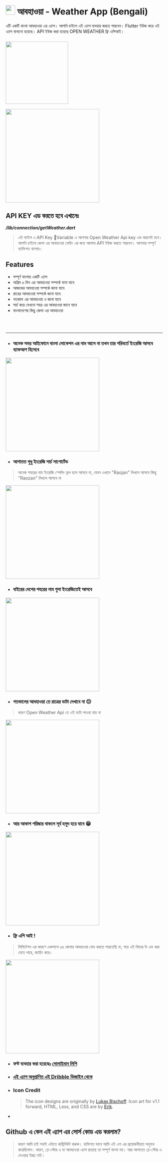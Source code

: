 # <img src="docs/Abohawa-Bangla-Weather-Logo.png" width="30"> আবহাওয়া - Weather App (Bengali)

এটি একটি বাংলা আবহাওয়া এর এ্যাপ। আপনি চাইলে এই এ্যাপ ব্যবহার করতে পারবেন। Flutter ইউজ করে এই এ্যাপ বানানো হয়েছে। API ইউজ করা হয়েছে OPEN WEATHER ফ্রি এপিআই।

### <img src="docs/flutter-android-ios.png" width="200">  



<img src='docs/app-demo.gif' width='300'>

## API KEY এড করতে হবে এখানেঃ
***/lib/connection/getWeather.dart***
>এই ফাইল এ API Key Variable এ আপনার Open Weather Api key এড করলেই হবে। আপনি চাইলে জেলা এর আবহাওয়া ফেচিং এর জন্য আলাদা API ইউজ করতে পারবেন। আপনার সম্পূর্ণ ব্যাক্তিগত ব্যাপার।

## Features

- সম্পূর্ণ বাংলায় একটি এ্যাপ
- অগ্রিম ৬ দিন এর আবহাওয়া সম্পর্কে যানা যাবে
- আজকের আবহাওয়া সম্পর্কে জানা যাবে
- রাত্রের আবহাওয়া সম্পর্কে জানা যাবে
- গতকাল এর আবহাওয়া ও জানা যাবে
- সার্চ করে যেখনো শহর এর আবহাওয়া জানে যাবে
- বাংলাদেশের কিছু জেলা এর আবহাওয়া


<br>
<br>
<hr>

- ### অনেক সময় আইফোনে বাংলা লোকেশন এর নাম আসে না তখন তার পরিবর্তে ইংরেজি আসবে ব্যাকআপ হিসেবে 

<img src='docs/screenshot-2.png' width='300'>

- ### আপাতত শুধু ইংরেজি সার্চ সাপোর্টেড
> অনেক শহরের নাম ইংরেজি স্পেলিং ভুল হলে আসবে না, যেমন এখানে "Raojan" লিখলে আসবে কিন্তু "Raozan" লিখলে আসবে না

<img src='docs/screenshot-3.png' width='300'>

- ### বাইরের দেশের শহরের নাম গুলা ইংরেজিতেই আসবে

<img src='docs/screenshot-4.png' width='300'>

- ### গতকালের আবহাওয়া তে রাত্রের ডাটা দেখাবে না 😔
> কারণ Open Weather Api তে এই ডাটা পাওয়া যায় না
<img src='docs/screenshot-6.png' width='300'>


- ### আর আকাশ পরিষ্কার থাকলে সূর্য হলুদ হয়ে যাবে 😁
<img src='docs/screenshot-5.png' width='300'>

- ### ফ্রি এপি আই !
> লিমিটেশন এর কারণে একসাথে ৬৪ জেলার আবহাওয়া ফেচ করতে পারতেছি না, পরে এই ফিচার টা এড করা যেতে পারে, ক্যাচিং করে। 
<img src='docs/screenshot-7.png' width='300'>


- ### ফন্ট ব্যবহার করা হয়েছেঃ [**সোলাইমান লিপি**](https://www.omicronlab.com/bangla-fonts.html)
- ### [এই এ্যাপ অনুপ্রাণিত এই Dribble ডিজাইন থেকে](https://dribbble.com/shots/14180517-Weatherly-app)
- ### Icon Credit
    >The icon designs are originally by [Lukas Bischoff](http://www.twitter.com/artill). Icon art for v1.1 forward, HTML, Less, and CSS are by [Erik](http://www.helloerik.com).
-


## Github এ কেন এই এ্যাপ এর সোর্স কোড এড করলাম?

>কারণ আমি চাই সবাই এটাতে কন্ট্রিবিউট করুক। ব্যক্তিগত ভাবে আমি এই এপ এর প্রয়োজনীয়তা অনুভব করেছিলাম। কারণ, প্লে-স্টোর এ যা আবহাওয়া এ্যাপ রয়েছে  তা সম্পুর্ণ বাংলা নয়। আর আপাতত প্লে-স্টোর এ দেওয়ার ইচ্ছা নাই।
